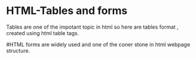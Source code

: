 # HTML-Tables and forms
Tables are one of the impotant topic in html so here are tables format , created using html table tags.

#HTML forms are widely used and one of the coner stone in html webpage structure. 
